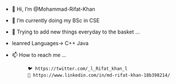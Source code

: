 - 👋 Hi, I’m @Mohammad-Rifat-Khan
- 👀 I’m currently doing my BSc in CSE
- 🌱 Trying to add new things everyday to the basket ...
 

- leanred Languages-> C++
                      Java
                      

- 📫 How to reach me ...
            
            
            🐦 https://twitter.com/_l_Rifat_khan_l
            🤵 https://www.linkedin.com/in/md-rifat-khan-18b398214/
